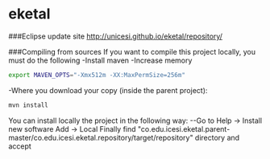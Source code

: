# eketal

###Eclipse update site
  http://unicesi.github.io/eketal/repository/
  
###Compiling from sources
  If you want to compile this project locally, you must do the following
  -Install maven
  -Increase memory
  
```bash
export MAVEN_OPTS="-Xmx512m -XX:MaxPermSize=256m"
```
  -Where you download your copy (inside the parent project):
```bash
mvn install
```
You can install locally the project in the following way:
--Go to Help -> Install new software
Add -> Local
Finally find "co.edu.icesi.eketal.parent-master/co.edu.icesi.eketal.repository/target/repository" directory and accept

  
